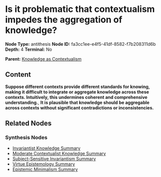 # Is it problematic that contextualism impedes the aggregation of knowledge?

**Node Type:** antithesis
**Node ID:** fa3cc1ee-e4f5-41df-8582-f7b208311d6b
**Depth:** 4
**Terminal:** No

**Parent:** [Knowledge as Contextualism](knowledge-as-contextualism-synthesis-19284f10-8481-4e1d-a1c2-cce61792ff26.md)

## Content

**Suppose different contexts provide different standards for knowing, making it difficult to integrate or aggregate knowledge across these contexts. Intuitively, this undermines coherent and comprehensive understanding.**, **It is plausible that knowledge should be aggregable across contexts without significant contradictions or inconsistencies.**

## Related Nodes

### Synthesis Nodes

- [Invariantist Knowledge Summary](invariantist-knowledge-summary-synthesis-b52148f9-dc7c-4bbe-80a4-d228b2b70756.md)
- [Moderate Contextualist Knowledge Summary](moderate-contextualist-knowledge-summary-synthesis-7cebbc37-720f-4304-8e37-e746b8183c5b.md)
- [Subject-Sensitive Invariantism Summary](subject-sensitive-invariantism-summary-synthesis-e990860f-7236-44e7-89ee-0dd3a049c65b.md)
- [Virtue Epistemology Summary](virtue-epistemology-summary-synthesis-a7201b9f-9099-4ace-9b2a-300dda5814ee.md)
- [Epistemic Minimalism Summary](epistemic-minimalism-summary-synthesis-9ee898fb-8ef0-4214-b48b-2dd60ef4bae5.md)
